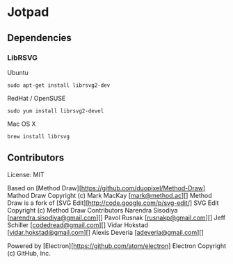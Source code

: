 # Jotpad

## Dependencies

### LibRSVG

Ubuntu

    sudo apt-get install librsvg2-dev

RedHat / OpenSUSE

    sudo yum install librsvg2-devel

Mac OS X

    brew install librsvg


## Contributors

License: MIT

Based on [Method Draw][https://github.com/duopixel/Method-Draw]
Mathod Draw Copyright (c) Mark MacKay [mark@method.ac][]
Method Draw is a fork of [SVG Edit][http://code.google.com/p/svg-edit/]
SVG Edit Copyright (c) Method Draw Contributors
Narendra Sisodiya [narendra.sisodiya@gmail.com][]
Pavol Rusnak [rusnakp@gmail.com][]
Jeff Schiller [codedread@gmail.com][]
Vidar Hokstad [vidar.hokstad@gmail.com][]
Alexis Deveria [adeveria@gmail.com][]

Powered by [Electron][https://github.com/atom/electron]
Electron Copyright (c) GitHub, Inc.

